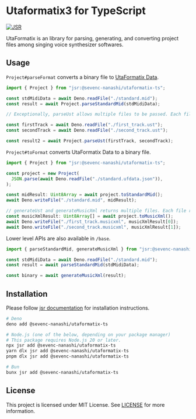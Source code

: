 <!-- TODO: replace sevenc-nanashi/utaformatix-ts with actual package -->

# Utaformatix3 for TypeScript

[![JSR](https://jsr.io/badges/@sevenc-nanashi/utaformatix-ts)](https://jsr.io/@sevenc-nanashi/utaformatix-ts)

UtaFormatix is an library for parsing, generating, and converting project files among singing voice synthesizer softwares.

## Usage

`Project#parseFormat` converts a binary file to [UtaFormatix Data](https://github.com/sdercolin/utaformatix-data).

```typescript
import { Project } from "jsr:@sevenc-nanashi/utaformatix-ts";

const stdMidiData = await Deno.readFile("./standard.mid");
const result = await Project.parseStandardMid(stdMidiData);

// Exceptionally, parseUst allows multiple files to be passed. Each file represents a track.

const firstTrack = await Deno.readFile("./first_track.ust");
const secondTrack = await Deno.readFile("./second_track.ust");

const result2 = await Project.parseUst(firstTrack, secondTrack);
```

`Project#toFormat` converts UtaFormatix Data to a binary file.

```typescript
import { Project } from "jsr:@sevenc-nanashi/utaformatix-ts";

const project = new Project(
  JSON.parse(await Deno.readFile("./standard.ufdata.json")),
);

const midResult: Uint8Array = await project.toStandardMid();
await Deno.writeFile("./standard.mid", midResult);

// generateUst and generateMusicXml returns multiple files. Each file represents a track.
const musicXmlResult: Uint8Array[] = await project.toMusicXml();
await Deno.writeFile("./first_track.musicxml", musicXmlResult[0]);
await Deno.writeFile("./second_track.musicxml", musicXmlResult[1]);
```

Lower level APIs are also available in `/base`.

```typescript
import { parseStandardMid, generateMusicXml } from "jsr:@sevenc-nanashi/utaformatix-ts/base";

const stdMidiData = await Deno.readFile("./standard.mid");
const result = await parseStandardMid(stdMidiData);

const binary = await generateMusicXml(result);
```

## Installation

Please follow [jsr documentation](https://jsr.io/docs/using-packages) for
installation instructions.

```bash
# Deno
deno add @sevenc-nanashi/utaformatix-ts

# Node.js (one of the below, depending on your package manager)
# This package requires Node.js 20 or later.
npx jsr add @sevenc-nanashi/utaformatix-ts
yarn dlx jsr add @sevenc-nanashi/utaformatix-ts
pnpm dlx jsr add @sevenc-nanashi/utaformatix-ts

# Bun
bunx jsr add @sevenc-nanashi/utaformatix-ts
```

## License

This project is licensed under MIT License. See
[LICENSE](https://github.com/sevenc-nanashi/utaformatix-ts/blob/main/LICENSE.md) for more
information.
